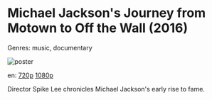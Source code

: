 # Michael Jackson's Journey from Motown to Off the Wall (2016)

Genres: music, documentary

![poster](http://image.tmdb.org/t/p/w500/1sYtTu4NEvfHSDs5HhZUaAh6iBG.jpg)

en:
  [720p](magnet:?xt=urn:btih:3C7C00FFCD8AF4ED7278A7DDE29B10EA7B787A42&tr=udp://glotorrents.pw:6969/announce&tr=udp://tracker.opentrackr.org:1337/announce&tr=udp://torrent.gresille.org:80/announce&tr=udp://tracker.openbittorrent.com:80&tr=udp://tracker.coppersurfer.tk:6969&tr=udp://tracker.leechers-paradise.org:6969&tr=udp://p4p.arenabg.ch:1337&tr=udp://tracker.internetwarriors.net:1337)
  [1080p](magnet:?xt=urn:btih:C5F2A0D5C33A84EE85627CFDA73B41931C13EB58&tr=udp://glotorrents.pw:6969/announce&tr=udp://tracker.opentrackr.org:1337/announce&tr=udp://torrent.gresille.org:80/announce&tr=udp://tracker.openbittorrent.com:80&tr=udp://tracker.coppersurfer.tk:6969&tr=udp://tracker.leechers-paradise.org:6969&tr=udp://p4p.arenabg.ch:1337&tr=udp://tracker.internetwarriors.net:1337)
  


Director Spike Lee chronicles Michael Jackson's early rise to fame.